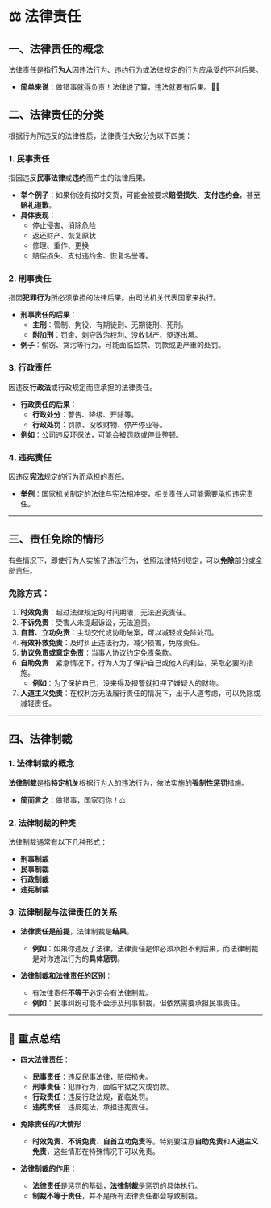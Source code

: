 
# ⚖️ **法律责任**

## 一、**法律责任的概念**  
法律责任是指**行为人**因违法行为、违约行为或法律规定的行为应承受的不利后果。  
- **简单来说**：做错事就得负责！法律说了算，违法就要有后果。🤷‍♂️

## 二、**法律责任的分类**  
根据行为所违反的法律性质，法律责任大致分为以下四类：

### 1. **民事责任**  
指因违反**民事法律**或**违约**而产生的法律后果。  
- **举个例子**：如果你没有按时交货，可能会被要求**赔偿损失**、**支付违约金**，甚至**赔礼道歉**。
- **具体表现**：  
  - 停止侵害、消除危险  
  - 返还财产、恢复原状  
  - 修理、重作、更换  
  - 赔偿损失、支付违约金、恢复名誉等。

### 2. **刑事责任**  
指因**犯罪行为**所必须承担的法律后果。由司法机关代表国家来执行。  
- **刑事责任的后果**：  
  - **主刑**：管制、拘役、有期徒刑、无期徒刑、死刑。
  - **附加刑**：罚金、剥夺政治权利、没收财产、驱逐出境。  
- **例子**：偷窃、贪污等行为，可能面临监禁、罚款或更严重的处罚。

### 3. **行政责任**  
因违反**行政法**或行政规定而应承担的法律责任。  
- **行政责任的后果**：  
  - **行政处分**：警告、降级、开除等。  
  - **行政处罚**：罚款、没收财物、停产停业等。  
- **例如**：公司违反环保法，可能会被罚款或停业整顿。

### 4. **违宪责任**  
因违反**宪法**规定的行为而承担的责任。  
- **举例**：国家机关制定的法律与宪法相冲突，相关责任人可能需要承担违宪责任。

---

## 三、**责任免除的情形**  
有些情况下，即使行为人实施了违法行为，依照法律特别规定，可以**免除**部分或全部责任。  

### **免除方式**：
1. **时效免责**：超过法律规定的时间期限，无法追究责任。
2. **不诉免责**：受害人未提起诉讼，无法追责。
3. **自首、立功免责**：主动交代或协助破案，可以减轻或免除处罚。
4. **有效补救免责**：及时纠正违法行为，减少损害，免除责任。
5. **协议免责或意定免责**：当事人协议约定免责条款。
6. **自助免责**：紧急情况下，行为人为了保护自己或他人的利益，采取必要的措施。  
   - **例如**：为了保护自己，没来得及报警就扣押了嫌疑人的财物。
7. **人道主义免责**：在权利方无法履行责任的情况下，出于人道考虑，可以免除或减轻责任。

---

## 四、**法律制裁**  
### 1. **法律制裁的概念**  
**法律制裁**是指**特定机关**根据行为人的违法行为，依法实施的**强制性惩罚**措施。  
- **简而言之**：做错事，国家罚你！⚖️

### 2. **法律制裁的种类**  
法律制裁通常有以下几种形式：  
- **刑事制裁**  
- **民事制裁**  
- **行政制裁**  
- **违宪制裁**

### 3. **法律制裁与法律责任的关系**  
- **法律责任是前提**，法律制裁是**结果**。  
  - **例如**：如果你违反了法律，法律责任是你必须承担不利后果，而法律制裁是对你违法行为的**具体惩罚**。
  
- **法律制裁和法律责任的区别**：  
  - 有法律责任**不等于**必定会有法律制裁。  
  - **例如**：民事纠纷可能不会涉及刑事制裁，但依然需要承担民事责任。

---

## 📌 **重点总结**  
- **四大法律责任**：  
   - **民事责任**：违反民事法律，赔偿损失。  
   - **刑事责任**：犯罪行为，面临牢狱之灾或罚款。  
   - **行政责任**：违反行政法规，面临处罚。  
   - **违宪责任**：违反宪法，承担违宪责任。

- **免除责任的7大情形**：  
   - **时效免责**、**不诉免责**、**自首立功免责**等。特别要注意**自助免责**和**人道主义免责**，这些情形在特殊情况下可以免责。

- **法律制裁的作用**：  
   - **法律责任**是惩罚的基础，**法律制裁**是惩罚的具体执行。  
   - **制裁不等于责任**，并不是所有法律责任都会导致制裁。
